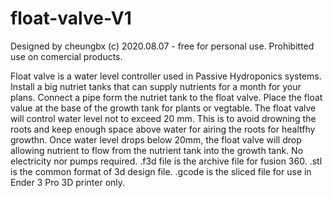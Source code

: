 # float-valve-V1

Designed by cheungbx (c) 2020.08.07 - free for personal use. Prohibitted use on comercial products.

Float valve is a water level controller used in Passive Hydroponics systems.
Install a big nutriet tanks that can supply nutrients for a month for your plans.
Connect a pipe form the nutriet tank to the float valve.
Place the float value at the base of the growth tank for plants or vegtable.
The float valve will control water level not to exceed 20 mm. This is to avoid drowning the roots and keep enough space above water for airing the roots for healtfhy growthn.
Once water level drops below 20mm, the float valve will drop allowing nutrient to flow from the nutrient tank into the growth tank. No electricity nor pumps required.
.f3d file is the archive file for fusion 360.
.stl is the common format of 3d design file.
.gcode is the sliced file for use in Ender 3 Pro 3D printer only.
